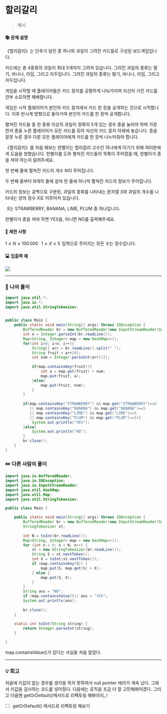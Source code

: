 # 할리갈리
> 해시

#### 📚 문제 설명
《할리갈리》는 단추가 달린 종 하나와 과일이 그려진 카드들로 구성된 보드게임입니다.

카드에는 총 $4$종류의 과일이 최대 $5$개까지 그려져 있습니다. 그려진 과일의 종류는 딸기, 바나나, 라임, 그리고 자두입니다. 그려진 과일의 종류는 딸기, 바나나, 라임, 그리고 자두입니다.

게임을 시작할 때 플레이어들은 카드 뭉치를 공평하게 나눠가지며 자신이 가진 카드를 전부 소모하면 패배합니다.

게임은 시작 플레이어가 본인의 카드 뭉치에서 카드 한 장을 공개하는 것으로 시작합니다. 이후 반시계 방향으로 돌아가며 본인의 카드를 한 장씩 공개합니다.

펼쳐진 카드들 중 한 종류 이상의 과일이 정확히 
$5$개 있는 경우 종을 눌러야 하며 가장 먼저 종을 누른 플레이어가 모든 카드를 모아 자신의 카드 뭉치 아래에 놓습니다. 종을 잘못 누른 경우 다른 모든 플레이어에게 카드를 한 장씩 나누어줘야 합니다.

《할리갈리》를 처음 해보는 한별이는 할리갈리 고수인 히나에게 이기기 위해 여러분에게 도움을 청했습니다. 한별이를 도와 펼쳐진 카드들의 목록이 주어졌을 때, 한별이가 종을 쳐야 하는지 알려주세요.

첫 번째 줄에 펼쳐진 카드의 개수 
$N$이 주어집니다.

두 번째 줄부터 
$N$개의 줄에 걸쳐 한 줄에 하나씩 펼쳐진 카드의 정보가 주어집니다.

카드의 정보는 공백으로 구분된, 과일의 종류를 나타내는 문자열 
$S$와 과일의 개수를 나타내는 양의 정수 
$X$로 이루어져 있습니다.

 
$S$는 STRAWBERRY, BANANA, LIME, PLUM 중 하나입니다.

한별이가 종을 쳐야 하면 YES을, 아니면 NO를 출력해주세요.



#### 📌 제한 사항 
$1 \le N \le 100\,000$ 
 
$1 \le X \le 5$ 
입력으로 주어지는 모든 수는 정수입니다.


#### 💻 입출력 예
![](https://velog.velcdn.com/images/uunew/post/e989fa82-208e-4e39-ae87-927e458d6cc3/image.png)


---
### 📝 나의 풀이
```java
import java.util.*;
import java.io.*;
import java.util.StringTokenizer;


public class Main {
    public static void main(String[] args) throws IOException {
        BufferedReader br = new BufferedReader(new InputStreamReader(System.in));
        int n = Integer.parseInt(br.readLine());
        Map<String, Integer> map = new HashMap<>();
        for(int i=0; i<n; i++){
            String[] arr = br.readLine().split(" ");
            String fruit = arr[0];
            int num = Integer.parseInt(arr[1]);
            
            if(map.containsKey(fruit)){
                int a = map.get(fruit) + num;
                map.put(fruit, a);
            }else{
                map.put(fruit, num);
            }          
        }
        
        if(map.containsKey("STRAWBERRY") && map.get("STRAWBERRY")==5 
           || map.containsKey("BANANA") && map.get("BANANA")==5 
           || map.containsKey("LIME") && map.get("LIME")==5
           || map.containsKey("PLUM") && map.get("PLUM")==5){
            System.out.println("YES");
        }else{
            System.out.println("NO");
        }
        br.close();
    }
}
```

### ✏️ 다른 사람의 풀이
```java
import java.io.BufferedReader;
import java.io.IOException;
import java.io.InputStreamReader;
import java.util.HashMap;
import java.util.Map;
import java.util.StringTokenizer;

public class Main {

	public static void main(String[] args) throws IOException {
		BufferedReader br = new BufferedReader(new InputStreamReader(System.in));
		StringTokenizer st;
		
		int N = toInt(br.readLine());
		Map<String, Integer> map = new HashMap<>();
		for (int n = 0; n < N; n++) {
			st = new StringTokenizer(br.readLine());
			String S = st.nextToken();
			int X = toInt(st.nextToken());
			if (map.containsKey(S)) {
				map.put(S, map.get(S) + X);
			} else {
				map.put(S, X);
			}
		}
		String ans = "NO";
		if (map.containsValue(5)) ans = "YES";
		System.out.println(ans);
		
		br.close();
	}
	
	static int toInt(String string) {
		return Integer.parseInt(string);
	}

}


```
map.containsValue()가 있다는 사실을 처음 알았다. 

---
### 💡 회고
처음에 키값이 없는 경우를 생각을 하지 못하여서 null pointer 에러가 계속 났다. 그래서 키값을 검사하는 코드를 넣어줬다. 
다음에는 로직을 조금 더 잘 고민해봐야겠다. 그리고 다음엔 getOrDefault()메서드로 리팩토링 해봐야지,,!


- [ ] getOrDefault() 메서드로 리팩토링 해보기

